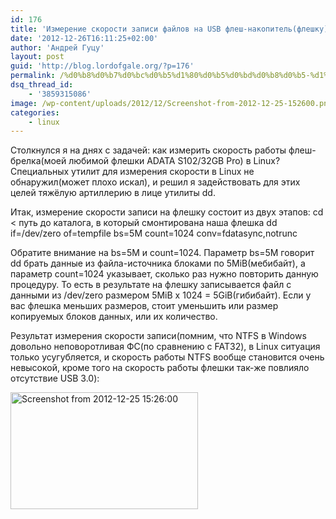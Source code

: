 ```yaml
---
id: 176
title: 'Измерение скорости записи файлов на USB флеш-накопитель(флешку) в Linux'
date: '2012-12-26T16:11:25+02:00'
author: 'Андрей Гуцу'
layout: post
guid: 'http://blog.lordofgale.org/?p=176'
permalink: /%d0%b8%d0%b7%d0%bc%d0%b5%d1%80%d0%b5%d0%bd%d0%b8%d0%b5-%d1%81%d0%ba%d0%be%d1%80%d0%be%d1%81%d1%82%d0%b8-%d0%b7%d0%b0%d0%bf%d0%b8%d1%81%d0%b8-%d1%84%d0%b0%d0%b9%d0%bb%d0%be%d0%b2-%d0%bd%d0%b0-usb/
dsq_thread_id:
    - '3859315086'
image: /wp-content/uploads/2012/12/Screenshot-from-2012-12-25-152600.png
categories:
    - linux
---
```


Столкнулся я на днях с задачей: как измерить скорость работы флеш-брелка(моей любимой флешки ADATA S102/32GB Pro) в Linux? Специальных утилит для измерения скорости в Linux не обнаружил(может плохо искал), и решил я задействовать для этих целей тяжёлую артиллерию в лице утилиты dd.

Итак, измерение скорости записи на флешку состоит из двух этапов:
cd < путь до каталога, в который смонтирована наша флешка
dd if=/dev/zero of=tempfile bs=5M count=1024 conv=fdatasync,notrunc

Обратите внимание на bs=5M и count=1024. Параметр bs=5M говорит dd брать данные из файла-источника блоками по 5MiB(мебибайт), а параметр count=1024 указывает, сколько раз нужно повторить данную процедуру. То есть в результате на флешку записывается файл с данными из /dev/zero размером 5MiB x 1024 = 5GiB(гибибайт). Если у вас флешка меньших размеров, стоит уменьшить или размер копируемых блоков данных, или их количество. 

Результат измерения скорости записи(помним, что NTFS в Windows довольно неповоротливая ФС(по сравнению с FAT32), в Linux ситуация только усугубляется, и скорость работы NTFS вообще становится очень невысокой, кроме того на скорость работы флешки так-же повлияло отсутствие USB 3.0):

<a href="https://glowingsword.ru/?attachment_id=177" rel="attachment wp-att-177"><img src="https://glowingsword.ru/wp-content/uploads/2012/12/Screenshot-from-2012-12-25-152600-300x187.png" alt="Screenshot from 2012-12-25 15:26:00" width="300" height="187" class="aligncenter size-medium wp-image-177" />